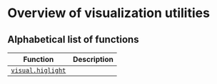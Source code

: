 
# Overview of visualization utilities


## Alphabetical list of functions

Function | Description 
---|---
[`visual.higlight`](highlight.md) |

